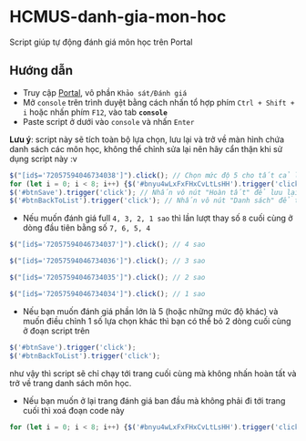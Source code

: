 # HCMUS-danh-gia-mon-hoc
Script giúp tự động đánh giá môn học trên Portal


## Hướng dẫn
- Truy cập [Portal](http://portal.hcmus.edu.vn/
), vô phần `Khảo sát/Đánh giá`
- Mở `console` trên trình duyệt bằng cách nhấn tổ hợp phím `Ctrl + Shift + i` hoặc nhấn phím `F12`, vào tab **`console`**
- Paste script ở dưới vào `console` và nhấn `Enter`

**Lưu ý**: script này sẽ tích toàn bộ lựa chọn, lưu lại và trở về màn hình chứa danh sách các môn học, không thể chỉnh sửa lại nên hãy cẩn thận khi sử dụng script này :v 
```js
$("[id$='72057594046734038']").click(); // Chọn mức độ 5 cho tất cả lựa chọn có ở môn học
for (let i = 0; i < 8; i++) {$('#bnyu4wLxFxFHxCvLtLsHH').trigger('click');} // Chuyển hướng tới trang cuối cùng bằng cách nhấn "Tiếp"
$('#btnSave').trigger('click'); // Nhấn vô nút "Hoàn tất" để lưu lại đánh giá
$('#btnBackToList').trigger('click'); // Nhấn vô nút "Danh sách" để trở về trang chứa danh sách môn học
```
- Nếu muốn đánh giá full `4, 3, 2, 1 sao` thì lần lượt thay số `8` cuối cùng ở dòng đầu tiên bằng số `7, 6, 5, 4`
```js    
$("[id$='72057594046734037']").click(); // 4 sao

$("[id$='72057594046734036']").click(); // 3 sao

$("[id$='72057594046734035']").click(); // 2 sao

$("[id$='72057594046734034']").click(); // 1 sao
```

- Nếu bạn muốn đánh giá phần lớn là 5 (hoặc những mức độ khác) và muốn điều chỉnh 1 số lựa chọn khác thì bạn có thể bỏ 2 dòng cuối cùng ở đoạn script trên
```js 
$('#btnSave').trigger('click');
$('#btnBackToList').trigger('click'); 
```
như vậy thì script sẽ chỉ chạy tới trang cuối cùng mà không nhấn hoàn tất và trở về trang danh sách môn học.

- Nếu bạn muốn ở lại trang đánh giá ban đầu mà không phải đi tới trang cuối thì xoá đoạn code này
```js 
for (let i = 0; i < 8; i++) {$('#bnyu4wLxFxFHxCvLtLsHH').trigger('click');}
```






<!-- 1. I. CƠ SỞ VẬT CHẤT PHỤC VỤ DẠY VÀ HỌC TRỰC TUYẾN 
2. I. CƠ SỞ VẬT CHẤT PHỤC VỤ DẠY VÀ HỌC TRỰC TUYẾN (câu hỏi mở)
3. II. MÔN HỌC 
4. III. CHƯƠNG TRÌNH
   A. VỀ GIẢNG DẠY VÀ ĐÀO TẠO
5. A. VỀ GIẢNG DẠY VÀ ĐÀO TẠO (Câu hỏi mở)
6. III. CHƯƠNG TRÌNH
   B. VỀ ĐÁNH GIÁ VÀ TỔ CHỨC THI
7. B. VỀ ĐÁNH GIÁ VÀ TỔ CHỨC THI (Câu hỏi mở)
8. IV. ĐÁNH GIÁ CHUNG
9. V. CÂU HỎI MỞ -->
